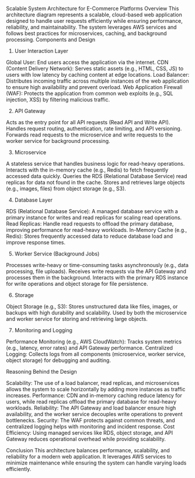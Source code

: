 Scalable System Architecture for E-Commerce Platforms
Overview
This architecture diagram represents a scalable, cloud-based web application designed to handle user requests efficiently while ensuring performance, reliability, and maintainability. The system leverages AWS services and follows best practices for microservices, caching, and background processing.
Components and Design
1. User Interaction Layer

Global User: End users access the application via the internet.
CDN (Content Delivery Network): Serves static assets (e.g., HTML, CSS, JS) to users with low latency by caching content at edge locations.
Load Balancer: Distributes incoming traffic across multiple instances of the web application to ensure high availability and prevent overload.
Web Application Firewall (WAF): Protects the application from common web exploits (e.g., SQL injection, XSS) by filtering malicious traffic.

2. API Gateway

Acts as the entry point for all API requests (Read API and Write API).
Handles request routing, authentication, rate limiting, and API versioning.
Forwards read requests to the microservice and write requests to the worker service for background processing.

3. Microservice

A stateless service that handles business logic for read-heavy operations.
Interacts with the in-memory cache (e.g., Redis) to fetch frequently accessed data quickly.
Queries the RDS (Relational Database Service) read replicas for data not found in the cache.
Stores and retrieves large objects (e.g., images, files) from object storage (e.g., S3).

4. Database Layer

RDS (Relational Database Service): A managed database service with a primary instance for writes and read replicas for scaling read operations.
Read Replicas: Handle read requests to offload the primary database, improving performance for read-heavy workloads.
In-Memory Cache (e.g., Redis): Stores frequently accessed data to reduce database load and improve response times.

5. Worker Service (Background Jobs)

Processes write-heavy or time-consuming tasks asynchronously (e.g., data processing, file uploads).
Receives write requests via the API Gateway and processes them in the background.
Interacts with the primary RDS instance for write operations and object storage for file persistence.

6. Storage

Object Storage (e.g., S3): Stores unstructured data like files, images, or backups with high durability and scalability.
Used by both the microservice and worker service for storing and retrieving large objects.

7. Monitoring and Logging

Performance Monitoring (e.g., AWS CloudWatch): Tracks system metrics (e.g., latency, error rates) and API Gateway performance.
Centralized Logging: Collects logs from all components (microservice, worker service, object storage) for debugging and auditing.

Reasoning Behind the Design

Scalability: The use of a load balancer, read replicas, and microservices allows the system to scale horizontally by adding more instances as traffic increases.
Performance: CDN and in-memory caching reduce latency for users, while read replicas offload the primary database for read-heavy workloads.
Reliability: The API Gateway and load balancer ensure high availability, and the worker service decouples write operations to prevent bottlenecks.
Security: The WAF protects against common threats, and centralized logging helps with monitoring and incident response.
Cost Efficiency: Using managed services like RDS, object storage, and API Gateway reduces operational overhead while providing scalability.

Conclusion
This architecture balances performance, scalability, and reliability for a modern web application. It leverages AWS services to minimize maintenance while ensuring the system can handle varying loads efficiently.

